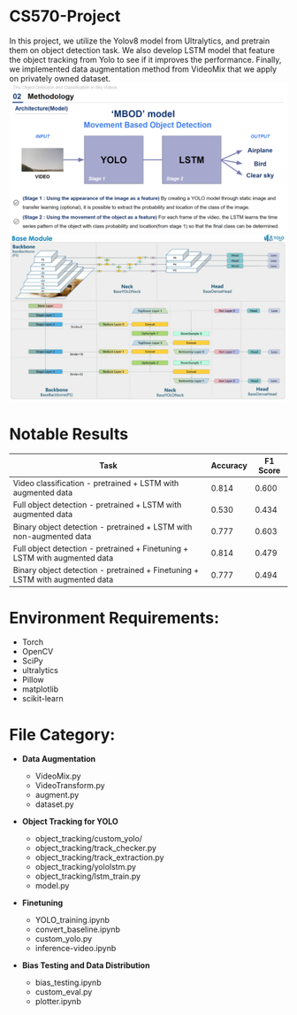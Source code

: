 # CS570-Project
In this project, we utilize the Yolov8 model from Ultralytics, and pretrain them on object detection task. We also develop LSTM model that feature the object tracking from Yolo to see if it improves the performance. Finally, we implemented data augmentation method from VideoMix that we apply on privately owned dataset.
![Overall pipeline](./model.PNG)
![The Yolo model](./yolo.PNG)


# Notable Results
| Task                                                              | Accuracy | F1 Score |
|-------------------------------------------------------------------|----------|----------|
| Video classification - pretrained + LSTM with augmented data      | 0.814    | 0.600    |
| Full object detection - pretrained + LSTM with augmented data     | 0.530    | 0.434    |
| Binary object detection - pretrained + LSTM with non-augmented data | 0.777    | 0.603    |
| Full object detection - pretrained + Finetuning + LSTM with augmented data  | 0.814    | 0.479    |
| Binary object detection - pretrained + Finetuning + LSTM with augmented data | 0.777    | 0.494    |

# Environment Requirements:
* Torch
* OpenCV
* SciPy
* ultralytics
* Pillow
* matplotlib
* scikit-learn

# File Category:
- **Data Augmentation**
  - VideoMix.py
  - VideoTransform.py
  - augment.py
  - dataset.py

- **Object Tracking for YOLO**
  - object_tracking/custom_yolo/
  - object_tracking/track_checker.py
  - object_tracking/track_extraction.py
  - object_tracking/yololstm.py
  - object_tracking/lstm_train.py
  - model.py

- **Finetuning**
  - YOLO_training.ipynb
  - convert_baseline.ipynb
  - custom_yolo.py
  - inference-video.ipynb

- **Bias Testing and Data Distribution**
  - bias_testing.ipynb
  - custom_eval.py
  - plotter.ipynb
